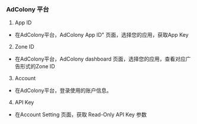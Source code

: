 ###     AdColony 平台
1.  App ID
- 在AdColony平台，AdColony App ID" 页面，选择您的应用，获取App Key

2.  Zone ID
- 在AdColony平台，AdColony dashboard 页面，选择您的应用，查看对应广告形式的Zone ID

3. Account 
-  在AdColony平台，登录使用的账户信息。

4. API Key
- 在Account Setting 页面，获取 Read-Only  API Key 参数
